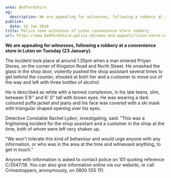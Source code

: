```yaml
area: Bedfordshire
og:
  description: We are appealing for witnesses, following a robbery at a convenience store in Luton on Tuesday (23 January).
publish:
  date: 26 Jan 2018
title: Police seek witnesses of Luton convenience store robbery
url: https://www.bedfordshire.police.uk/news-and-appeals/luton-store-robbery-jan18
```

**We are appealing for witnesses, following a robbery at a convenience store in Luton on Tuesday (23 January).**

The incident took place at around 1.35pm when a man entered Priyan Stores, on the corner of Kingston Road and North Street. He smashed the glass in the shop door, violently pushed the shop assistant several times to get behind the counter, shouted at both her and a customer to move out of the way and left with three bottles of alcohol.

He is described as white with a tanned complexion, in his late teens, slim, between 5'8'' and 6' 0" tall with brown eyes. He was wearing a dark coloured puffa jacket and jeans and his face was covered with a ski mask with triangular shaped opening over his eyes.

Detective Constable Rachel Lydon, investigating, said: "This was a frightening incident for the shop assistant and a customer in the shop at the time, both of whom were left very shaken up.

"We won't tolerate this kind of behaviour and would urge anyone with any information, or who was in the area at the time and witnessed anything, to get in touch."

Anyone with information is asked to contact police on 101 quoting reference C/3547/18. You can also give information online via our website, or call Crimestoppers, anonymously, on 0800 555 111.
